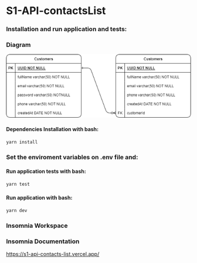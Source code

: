# S1-API-contactsList

### Installation and run application and tests:

### Diagram
![Alt text](DER_S1.png)

#### Dependencies Installation with bash:
```bash
yarn install
```
### Set the enviroment variables on .env file and:

#### Run application tests with bash:
```bash
yarn test
```

#### Run application with bash:
```bash
yarn dev
```

### Insomnia Workspace


### Insomnia Documentation
https://s1-api-contacts-list.vercel.app/
